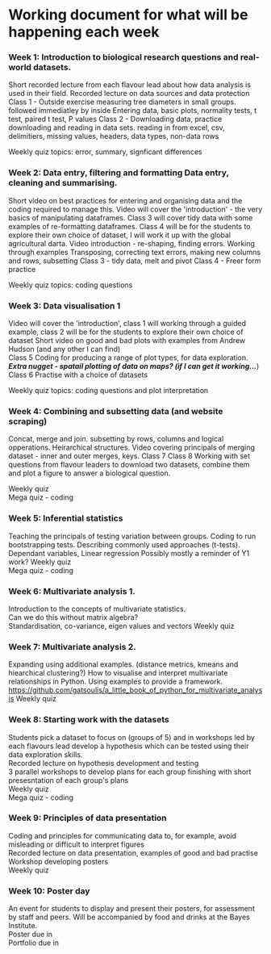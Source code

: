 # Working document for what will be happening each week  


### Week 1: Introduction to biological research questions and real-world datasets.  
Short recorded lecture from each flavour lead about how data analysis is used in their field.
Recorded lecture on data sources and data protection
Class 1 - Outside exercise measuring tree diameters in small groups.  followed immediatley by inside 
    Entering data, basic plots, normality tests, t test, paired t test, P values
Class 2 - Downloading data, practice downloading and reading in data sets.
    reading in from excel, csv, delimitiers, missing values, headers, data types, non-data rows

Weekly quiz  topics: error, summary, signficant differences 

### Week 2: Data entry, filtering and formatting Data entry, cleaning and summarising.  
Short video on best practices for entering and organising data and the coding required to manage this.
Video will cover the 'introduction' - the very basics of manipulating dataframes. Class 3 will cover tidy data with some examples of re-formatting dataframes. Class 4 will be for the students to explore their own choice of dataset, I will work it up with the global agricultural darta.
Video introduction - re-shaping, finding errors.  Working through examples
    Transposing, correcting text errors, making new columns and rows, subsetting
Class 3 - tidy data, melt and pivot
Class 4 - Freer form practice

Weekly quiz topics: coding questions

### Week 3: Data visualisation 1  
Video will cover the 'introduction', class 1 will working through a guided example, class 2 will be for the students to explore their own choice of dataset
Short video on good and bad plots with examples from Andrew Hudson (and any other I can find)  
Class 5 Coding for producing a range of plot types, for data exploration.  ***Extra nugget - spatail plotting of data on maps? (if I can get it working...***)
Class 6 Practise with a choice of datasets

Weekly quiz topics: coding questions and plot interpretation

### Week 4: Combining and subsetting data (and website scraping)
Concat, merge and join.  subsetting by rows, columns and logical opperations.  Heirarchical structures.
Video covering principals of merging dataset - inner and outer merges, keys.
Class 7 
Class 8 Working with set questions from flavour leaders to download two datasets, combine them and plot a figure to answer a biological question.

Weekly quiz  
Mega quiz - coding  

### Week 5: Inferential statistics   
Teaching the principals of testing variation between groups.  Coding to run bootstrapping tests. Describing commonly used approaches (t-tests).  Dependant variables, Linear regression
Possibly mostly a reminder of Y1 work?
Weekly quiz  
Mega quiz - coding  

### Week 6: Multivariate analysis 1.  
Introduction to the concepts of multivariate statistics.  
Can we do this without matrix algebra?  
Standardisation, co-variance, eigen values and vectors
Weekly quiz  

### Week 7: Multivariate analysis 2.  
Expanding using additional examples.  (distance metrics, kmeans and hiearchical clustering?)
How to visualise and interpret multivariate relationships in Python.  Using examples to provide a framework.  
https://github.com/gatsoulis/a_little_book_of_python_for_multivariate_analysis
Weekly quiz  

### Week 8: Starting work with the datasets  
Students pick a dataset to focus on (groups of 5) and in workshops led by each flavours lead develop a hypothesis which can be tested using their data exploration skills.  
Recorded lecture on hypothesis development and testing  
3 parallel workshops to develop plans for each group finishing with short presesntation  of each group's plans  
Weekly quiz  
Mega quiz - coding  

### Week 9: Principles of data presentation  
Coding and principles for communicating data to, for example, avoid misleading or difficult to interpret figures  
Recorded lecture on data presentation, examples of good and bad practise
Workshop developing posters  
Weekly quiz  

### Week 10: Poster day  
An event for students to display and present their posters, for assessment by staff and peers.  Will be accompanied by food and drinks at the Bayes Institute.  
Poster due in  
Portfolio due in  
